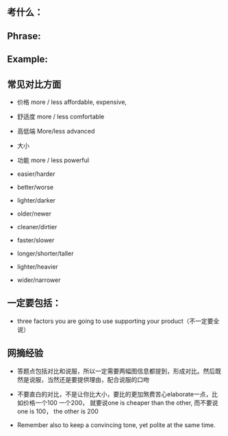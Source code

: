 ## 考什么：

## Phrase:


## Example:

## 常见对比方面
- 价格 more / less affordable, expensive, 
- 舒适度 more / less comfortable
- 高低端 More/less advanced
- 大小
- 功能 more / less powerful

- easier/harder

- better/worse

- lighter/darker

- older/newer

- cleaner/dirtier

- faster/slower

- longer/shorter/taller

- lighter/heavier

- wider/narrower

## 一定要包括：
- three factors you are going to use supporting your product（不一定要全说）

## 网摘经验
- 答题点包括对比和说服，所以一定需要两幅图信息都提到，形成对比。然后既然是说服，当然还是要提供理由，配合说服的口吻

- 不要直白的对比，不是让你比大小，要比的更加煞费苦心elaborate一点，比如价格一个100 一个200，
就要说one is cheaper than the other, 而不要说one is 100， the other is 200

- Remember also to keep a convincing tone, yet polite at the same time.